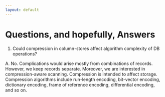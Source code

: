 ```yaml
---
layout: default
---
```


# Questions, and hopefully, Answers

1. Could compression in column-stores affect algorithm complexity of DB operations?

A. No. Complications would arise mostly from combinations of records. However, we keep records separate. Moreover, we are interested in compression-aware scanning. Compression is intended to affect storage. Compression algorithms include run-length encoding, bit-vector encoding, dictionary encoding, frame of reference encoding, differential encoding, and so on.
